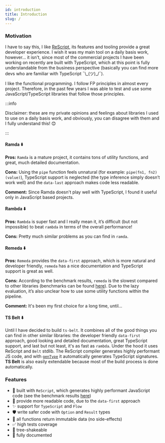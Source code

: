 ```yaml
---
id: introduction
title: Introduction
slug: /
---
```


### Motivation

I have to say this, I like [ReScript](https://rescript-lang.org/), its features and tooling provide a great developer experience. I wish it was my main tool on a daily basis work, however… it isn't, since most of the commercial projects I have been working on recently are built with TypeScript, which at this point is fully understandable from the business perspective (basically you can find more devs who are familiar with TypeScript ¯\\\_(ツ)\_/¯).

I like the functional programming. I follow FP principles in almost every project. Therefore, in the past few years I was able to test and use some JavaScript/TypeScript libraries that follow those principles.

:::info

Disclaimer: these are my private opinions and feelings about libraries I used to use on a daily basis work, and obviously, you can disagree with them and I fully understand this! 😊

:::

#### Ramda ⬇️

**Pros:**
`Ramda` is a mature project, it contains tons of utility functions, and great, much detailed documentation.

**Cons:**
Using the `pipe` function feels unnatural (for example: `pipe(fn1, fn2)(value)`), TypeScript support is neglected (the type inference simply doesn’t work well) and the `data-last` approach makes code less readable.

**Comment:**
Since Ramda doesn't play well with TypeScript, I found it useful only in JavaScript based projects.

#### Rambda ⬇️

**Pros:**
`Rambda` is super fast and I really mean it, it’s difficult (but not impossible) to beat `rambda` in terms of the overall performance!

**Cons:**
Pretty much similar problems as you can find in `ramda`.

#### Remeda ⬇️

**Pros:**
`Remeda` provides the `data-first` approach, which is more natural and developer friendly, `remeda` has a nice documentation and TypeScript support is great as well.

**Cons:**
According to the benchmark results, `remeda` is the slowest compared to other libraries (benchmarks can be found [here](/benchmarks/introduction)). Due to the lazy evaluation, it’s also unclear how to use some utility functions within the pipeline.

**Comment:**
It's been my first choice for a long time, until…

#### TS Belt ⬇️

Until I have decided to build `ts-belt`. It combines all of the good things you can find in other similar libraries: the developer friendly `data-first` approach, good looking and detailed documentation, great TypeScript support, and last but not least, it's as fast as `rambda`. Under the hood it uses ReScript and `Belt` stdlib. The ReScript compiler generates highly performant JS code, and with [`genType`](https://rescript-lang.org/docs/gentype/latest/introduction) it automatically generates TypeScript signatures. **TS Belt** is also easily extendable because most of the build process is done automatically.

### Features

- 🚀 built with `ReScript`, which generates highly performant JavaScript code (see the benchmark results [here](/benchmarks/introduction))
- 👀 provide more readable code, due to the `data-first` approach
- ✨ support for `TypeScript` and `Flow`
- 🛡 write safer code with `Option` and `Result` types
- 🎯 all functions return immutable data (no side-effects)
- ✅ high tests coverage
- 🌲 tree-shakeable
- 📝 fully documented
